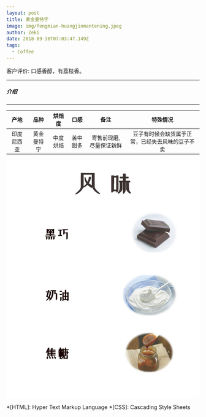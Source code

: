 ```yaml
---
layout: post
title: 黄金曼特宁
image: img/fengmian-huangjinmantening.jpeg
author: Zeki
date: 2018-09-30T07:03:47.149Z
tags: 
  - Coffee
---
```


客户评价: 口感香醇，有荔枝香。

---
##### 介绍
---

|产地 | 品种 | 烘焙度 | 口感 | 备注|特殊情况|
|:---:|:---:|:---:|:---:|:---:|:---:|
|印度尼西亚 | 黄金曼特宁 | 中度烘焙 | 苦中甜多 | 寄售前现磨,尽量保证新鲜|豆子有时候会缺货属于正常，已经失去风味的豆子不卖|

![Coffee Image](img/fengwei-huangjinmantening.jpg)

*[HTML]: Hyper Text Markup Language
*[CSS]: Cascading Style Sheets
